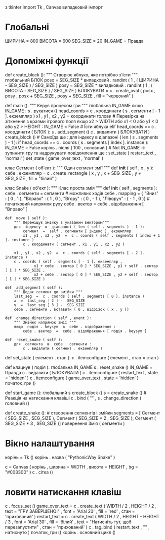 з  tkinter  import  Tk , Canvas
 випадковий імпорт

# Глобальні
ШИРИНА  =  800
ВИСОТА  =  600
SEG_SIZE  =  20
IN_GAME  =  Правда


# Допоміжні функції
def  create_block ():
    """ Створює яблуко, яке потрібно з'їсти """
    глобальний  БЛОК
    posx  =  SEG_SIZE  *  випадковий . randint ( 1 , ( ШИРИНА - SEG_SIZE ) /  SEG_SIZE )
    posy  =  SEG_SIZE  *  випадковий . randint ( 1 , ( ВИСОТА - SEG_SIZE ) /  SEG_SIZE )
    БЛОКУВАТИ  =  c . create_oval ( posx , posy ,
                          posx + SEG_SIZE , posy + SEG_SIZE ,
                          fill = "червоний" )


def  main ():
    """ Керує процесом гри """
    глобальна  IN_GAME
    якщо  IN_GAME :
        s . рухатися ()
        head_coords  =  c . координати ( s . сегменти [ - 1 ]. екземпляр )
        x1 , y1 , x2 , y2  =  координати голови
        # Перевірка на зіткнення з краями ігрового поля
        якщо  x2  >  WIDTH  або  x1  <  0  або  y1  <  0  або  y2  >  HEIGHT :
            IN_GAME  =  False
        # Їсти яблука
        elif  head_coords  ==  c . координати ( БЛОК ):
            s . add_segment ()
            c . видалити ( БЛОКУВАТИ )
            create_block ()
        # Самоїда
        ще :
            для  індексу  в  діапазоні ( len ( s . segments ) - 1 ):
                if  head_coords  ==  c . coords ( s . segments [ index ]. instance ):
                    IN_GAME  =  False
        корінь . після ( 100 , основний )
    # Not IN_GAME -> зупинити гру та надрукувати повідомлення
    ще :
        set_state ( restart_text , 'normal' )
        set_state ( game_over_text , 'normal' )


клас  Сегмент ( об'єкт ):
    """ Один сегмент змії """
    def  __init__ ( self , x , y ):
        себе . екземпляр  =  c . create_rectangle ( x , y ,
                                           x + SEG_SIZE , y + SEG_SIZE ,
                                           fill = "білий" )


клас  Snake ( об'єкт ):
    """ Клас проста змія """
    def  __init__ ( self , segments ):
        себе . сегменти  =  сегменти
        # можливих ходів
        себе . mapping  = { "Вниз" : ( 0 , 1 ), "Вправо" : ( 1 , 0 ),
                        "Вгору" : ( 0 , - 1 ), "Ліворуч" : ( - 1 , 0 )}
        # початковий напрямок руху
        себе . вектор  =  себе . відображення [ "Вправо" ]

    def  move ( self ):
        """ Переміщує змійку з указаним вектором"""
        для  індексу  в  діапазоні ( len ( self . segments ) - 1 ):
            сегмент  =  self . сегменти [ індекс ]. екземпляр
            x1 , y1 , x2 , y2  =  c . coords ( self . segments [ index + 1 ]. instance )
            c . координати ( сегмент , x1 , y1 , x2 , y2 )

        x1 , y1 , x2 , y2  =  c . coords ( self . segments [ - 2 ]. instance )
        c . coords ( self . segments [ - 1 ]. екземпляр ,
                 x1 + себе . вектор [ 0 ] * SEG_SIZE , y1 + self . вектор [ 1 ] * SEG_SIZE ,
                 x2 + себе . вектор [ 0 ] * SEG_SIZE , y2 + self . вектор [ 1 ] * SEG_SIZE )

    def  add_segment ( self ):
        """ Додає сегмент до змійки """
        last_seg  =  c . coords ( self . segments [ 0 ]. instance )
        x  =  last_seg [ 2 ] -  SEG_SIZE
        y  =  last_seg [ 3 ] -  SEG_SIZE
        себе . сегменти . вставити ( 0 , відрізок ( x , y ))

    def  change_direction ( self , event ):
        """ Змінює напрямок змії """
        якщо  подія . keysym  в  себе . відображення :
            себе . вектор  =  себе . відображення [ подія . keysym ]

    def  reset_snake ( self ):
        для  сегмента  в  себе . сегменти :
            c . видалити ( сегмент . екземпляр )


def  set_state ( елемент , стан ):
    c . itemconfigure ( елемент , стан = стан )


def  клацнув ( подія ):
    глобальна  IN_GAME
    s . reset_snake ()
    IN_GAME  =  Правда
    c . видалити ( БЛОКУВАТИ )
    c . itemconfigure ( restart_text , state = 'hidden' )
    c . itemconfigure ( game_over_text , state = 'hidden' )
    початок_гри ()


def  start_game ():
    глобальний  s
    create_block ()
    s  =  create_snake ()
    # Реакція на натискання клавіші
    c . bind ( "<KeyPress>" , s . change_direction )
    головний ()


def  create_snake ():
    # створення сегментів і змійки
    segments  = [ Сегмент ( SEG_SIZE , SEG_SIZE ),
                Сегмент ( SEG_SIZE * 2 , SEG_SIZE ),
                Сегмент ( SEG_SIZE * 3 , SEG_SIZE )]
    повернення  Змія ( сегменти )


# Вікно налаштування
корінь  =  Tk ()
корінь . назва ( "PythonicWay Snake" )


c  =  Canvas ( корінь , ширина = WIDTH , висота = HEIGHT , bg = "#003300" )
c . сітка ()
# ловити натискання клавіш
c . focus_set ()
game_over_text  =  c . create_text ( WIDTH / 2 , HEIGHT / 2 , text = "ГРУ ЗАВЕРШЕНО!" ,
                               font = 'Arial 20' , fill = 'red' ,
                               стан = 'прихований' )
restart_text  =  c . create_text ( WIDTH / 2 , HEIGHT - HEIGHT / 3 ,
                             font = 'Arial 30' ,
                             fill = 'білий' ,
                             text = "Натисніть тут, щоб перезапустити" ,
                             стан = 'прихований' )
c . tag_bind ( restart_text , "<Button-1>" , натиснуто )
початок_гри ()
корінь . основний цикл ()
